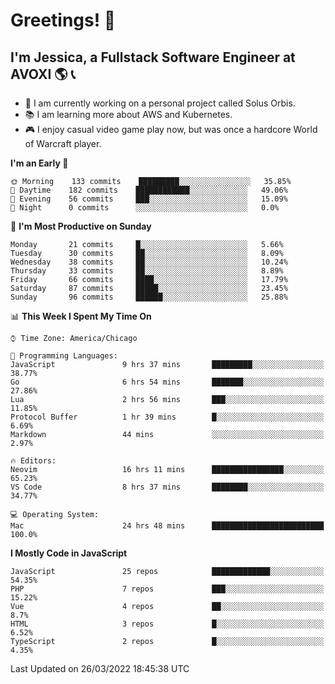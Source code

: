 # Greetings! 🧠

## I'm Jessica, a Fullstack Software Engineer at AVOXI 🌎 📞

- 🌟 I am currently working on a personal project called Solus Orbis.
- 📚 I am learning more about AWS and Kubernetes.
- 🎮 I enjoy casual video game play now, but was once a hardcore World of Warcraft player.

<!--START_SECTION:waka-->
**I'm an Early 🐤** 

```text
🌞 Morning    133 commits    █████████░░░░░░░░░░░░░░░░   35.85% 
🌆 Daytime    182 commits    ████████████░░░░░░░░░░░░░   49.06% 
🌃 Evening    56 commits     ███░░░░░░░░░░░░░░░░░░░░░░   15.09% 
🌙 Night      0 commits      ░░░░░░░░░░░░░░░░░░░░░░░░░   0.0%

```
📅 **I'm Most Productive on Sunday** 

```text
Monday       21 commits     █░░░░░░░░░░░░░░░░░░░░░░░░   5.66% 
Tuesday      30 commits     ██░░░░░░░░░░░░░░░░░░░░░░░   8.09% 
Wednesday    38 commits     ██░░░░░░░░░░░░░░░░░░░░░░░   10.24% 
Thursday     33 commits     ██░░░░░░░░░░░░░░░░░░░░░░░   8.89% 
Friday       66 commits     ████░░░░░░░░░░░░░░░░░░░░░   17.79% 
Saturday     87 commits     █████░░░░░░░░░░░░░░░░░░░░   23.45% 
Sunday       96 commits     ██████░░░░░░░░░░░░░░░░░░░   25.88%

```


📊 **This Week I Spent My Time On** 

```text
⌚︎ Time Zone: America/Chicago

💬 Programming Languages: 
JavaScript               9 hrs 37 mins       █████████░░░░░░░░░░░░░░░░   38.77% 
Go                       6 hrs 54 mins       ███████░░░░░░░░░░░░░░░░░░   27.86% 
Lua                      2 hrs 56 mins       ███░░░░░░░░░░░░░░░░░░░░░░   11.85% 
Protocol Buffer          1 hr 39 mins        █░░░░░░░░░░░░░░░░░░░░░░░░   6.69% 
Markdown                 44 mins             ░░░░░░░░░░░░░░░░░░░░░░░░░   2.97%

🔥 Editors: 
Neovim                   16 hrs 11 mins      ████████████████░░░░░░░░░   65.23% 
VS Code                  8 hrs 37 mins       ████████░░░░░░░░░░░░░░░░░   34.77%

💻 Operating System: 
Mac                      24 hrs 48 mins      █████████████████████████   100.0%

```

**I Mostly Code in JavaScript** 

```text
JavaScript               25 repos            █████████████░░░░░░░░░░░░   54.35% 
PHP                      7 repos             ███░░░░░░░░░░░░░░░░░░░░░░   15.22% 
Vue                      4 repos             ██░░░░░░░░░░░░░░░░░░░░░░░   8.7% 
HTML                     3 repos             █░░░░░░░░░░░░░░░░░░░░░░░░   6.52% 
TypeScript               2 repos             █░░░░░░░░░░░░░░░░░░░░░░░░   4.35%

```



 Last Updated on 26/03/2022 18:45:38 UTC
<!--END_SECTION:waka-->

<!--
**jessikuh/jessikuh** is a ✨ _special_ ✨ repository because its `README.md` (this file) appears on your GitHub profile.

Here are some ideas to get you started:

- 🔭 I’m currently working on ...
- 🌱 I’m currently learning ...
- 👯 I’m looking to collaborate on ...
- 🤔 I’m looking for help with ...
- 💬 Ask me about ...
- 📫 How to reach me: ...
- 😄 Pronouns: ...
- ⚡ Fun fact: ...
-->
